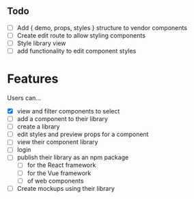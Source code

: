 ## Todo
 
- [ ] Add { demo, props, styles } structure to vendor components
- [ ] Create edit route to allow styling components
- [ ] Style library view
- [ ] add functionality to edit component styles

# Features
Users can...

- [x] view and filter components to select
- [ ] add a component to their library
- [ ] create a library
- [ ] edit styles and preview props for a component
- [ ] view their component library
- [ ] login
- [ ] publish their library as an npm package 
  - [ ] for the React framework
  - [ ] for the Vue framework
  - [ ] of web components
- [ ] Create mockups using their library